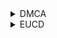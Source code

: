 <details>
  <summary>DMCA</summary>
  
We hereby issue this notice to inform you that our application MediaManiac, as well as our website, do not violate the provisions of the Digital Millennium Copyright Act (DMCA). This notice serves to clarify our position regarding the third-party extensions and their content within our app.

As an organization, we strive to adhere to all applicable laws and regulations, including copyright laws. We have implemented strict measures to ensure that the content available within our app and website is compliant with the DMCA. However, it is crucial to note that the code and functionalities of the third-party extensions integrated into our app are developed by unrelated developers and are beyond our direct control.

We would like to emphasize the following points regarding our app and its associated website:

Third-Party Extensions: The app features certain extensions developed by unrelated third-party developers. These extensions offer additional functionalities to enhance the user experience within our app.

Limited Control: We do not possess the ability to moderate or alter the code or functionalities of the third-party extensions. These extensions are provided as-is by their respective developers, and we do not have any involvement in their development, maintenance, or content creation.

User-Generated Content: Our app and website may include user-generated content that is uploaded or shared by the users. We rely on our users to comply with copyright laws and report any infringing material for removal.

Addressing DMCA Issues: We are not responsible for the development or maintenance of these external platforms, and therefore, we cannot address DMCA issues beyond the scope of our app and website. We encourage copyright holders to contact GitHub or other git hosting platforms.

Good Faith Efforts: We are committed to cooperating with copyright holders and addressing any legitimate concerns related to copyright infringement. We encourage copyright holders to contact GitHub or other git hosting platforms.

It is important to understand that our app and website act as platforms that facilitate the use of third-party extensions developed by unrelated parties. We do not endorse, control, or modify the code, functionalities, or content of these extensions. We cannot be held liable for any copyright infringement that may arise from the use of these extensions within our app.

We hope that this notice clarifies our position regarding the DMCA compliance of our app and website. If you have any further questions or concerns, please do not hesitate to contact us.

Thank you for your attention to this matter.
  
</details>

<details>
  <summary>EUCD</summary>
  
  We hereby issue this notice to inform you that our application MediaManiac, as well as our website, do not violate the provisions of the European Union Copyright Directive (EUCD). This notice serves to clarify our position regarding the third-party extensions and their content within our app.

As an organization, we are committed to complying with all applicable laws and regulations, including copyright laws. We have implemented stringent measures to ensure that the content available within our app and website is in accordance with the EUCD. However, it is important to note that the code and functionalities of the third-party extensions integrated into our app are developed by unrelated developers and are beyond our direct control.

We would like to emphasize the following points regarding our app and its associated website:

Third-Party Extensions: Our app features certain extensions developed by unrelated third-party developers. These extensions provide additional functionalities to enhance the user experience within our app.

Limited Control: We do not possess the ability to moderate or alter the code or functionalities of the third-party extensions. These extensions are provided as-is by their respective developers, and we do not have any involvement in their development, maintenance, or content creation.

User-Generated Content: Our app and website may include user-generated content that is uploaded or shared by users. We rely on our users to comply with copyright laws and report any infringing material for removal.

Addressing EUCD Issues: We are not responsible for the development or maintenance of these external platforms, and therefore, we cannot address EUCD issues beyond the scope of our app and website. We encourage copyright holders to contact the appropriate platforms or hosting providers.

Good Faith Efforts: We are committed to cooperating with copyright holders and addressing any legitimate concerns related to copyright infringement. We encourage copyright holders to contact the appropriate platforms or hosting providers.

It is important to understand that our app and website act as platforms that facilitate the use of third-party extensions developed by unrelated parties. We do not endorse, control, or modify the code, functionalities, or content of these extensions. We cannot be held liable for any copyright infringement that may arise from the use of these extensions within our app.

We hope that this notice clarifies our position regarding the EUCD compliance of our app and website. If you have any further questions or concerns, please do not hesitate to contact us.

Thank you for your attention to this matter.
  
  </details>
